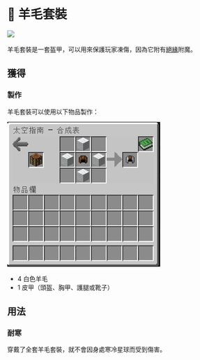 # 👘 羊毛套裝

![](https://camo.githubusercontent.com/22fe56786b654a75267a533329a39d1218a0de8bfc536d9e45c26e712d869c2d/68747470733a2f2f692e696d6775722e636f6d2f4741356336314e2e706e67)

羊毛套裝是一套盔甲，可以用來保護玩家凍傷，因為它附有[絕緣](../enchant/jue-yuan.md)附魔。

## 獲得

### 製作

羊毛套裝可以使用以下物品製作：

![](<../.gitbook/assets/image (231) (1) (1).png>)

* 4 白色羊毛
* 1 皮甲（頭盔、胸甲、護腿或靴子）

## 用法

### 耐寒

穿戴了全套羊毛套裝，就不會因身處寒冷星球而受到傷害。
